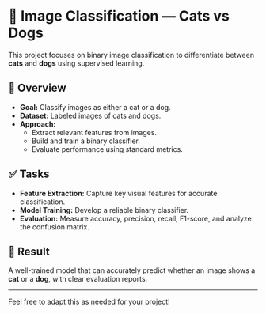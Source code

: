 # 🐾 Image Classification — Cats vs Dogs   

This project focuses on binary image classification to differentiate between **cats** and **dogs** using supervised learning.    

## 📌 Overview
- **Goal:** Classify images as either a cat or a dog.
- **Dataset:** Labeled images of cats and dogs. 
- **Approach:** 
  - Extract relevant features from images.
  - Build and train a binary classifier.
  - Evaluate performance using standard metrics.

## ✅ Tasks
- **Feature Extraction:** Capture key visual features for accurate classification.
- **Model Training:** Develop a reliable binary classifier.
- **Evaluation:** Measure accuracy, precision, recall, F1-score, and analyze the confusion matrix.

## 🚀 Result
A well-trained model that can accurately predict whether an image shows a **cat** or a **dog**, with clear evaluation reports.

---

Feel free to adapt this as needed for your project!
